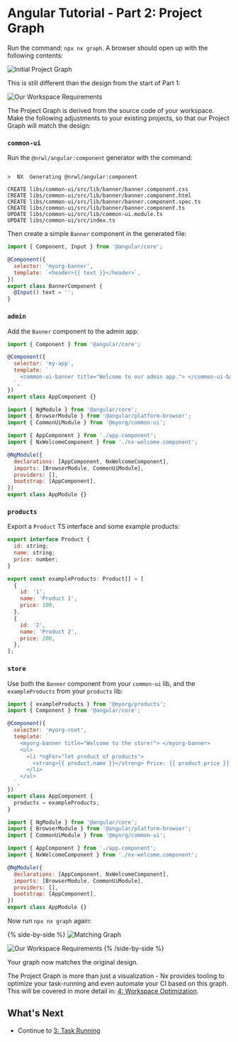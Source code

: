 # Angular Tutorial - Part 2: Project Graph

Run the command: `npx nx graph`. A browser should open up with the following contents:

![Initial Project Graph](/shared/angular-tutorial/initial-project-graph.png)

This is still different than the design from the start of Part 1:

![Our Workspace Requirements](/shared/angular-tutorial/requirements-diagram.svg)

The Project Graph is derived from the source code of your workspace. Make the following adjustments to your existing projects, so that our Project Graph will match the design:

### `common-ui`

Run the `@nrwl/angular:component` generator with the command:

```{% command="npx nx g @nrwl/angular:component banner --project=common-ui --export" path="~/myorg" %}

>  NX  Generating @nrwl/angular:component

CREATE libs/common-ui/src/lib/banner/banner.component.css
CREATE libs/common-ui/src/lib/banner/banner.component.html
CREATE libs/common-ui/src/lib/banner/banner.component.spec.ts
CREATE libs/common-ui/src/lib/banner/banner.component.ts
UPDATE libs/common-ui/src/lib/common-ui.module.ts
UPDATE libs/common-ui/src/index.ts
```

Then create a simple `Banner` component in the generated file:

```javascript {% fileName="libs/common-ui/src/lib/banner/banner.component.ts" %}
import { Component, Input } from '@angular/core';

@Component({
  selector: 'myorg-banner',
  template: `<header>{{ text }}</header>`,
})
export class BannerComponent {
  @Input() text = '';
}
```

### `admin`

Add the `Banner` component to the admin app:

```javascript {% fileName="apps/admin/src/app/app.component.ts" %}
import { Component } from '@angular/core';

@Component({
  selector: 'my-app',
  template: `
    <common-ui-banner title="Welcome to our admin app."> </common-ui-banner>
  `,
})
export class AppComponent {}
```

```javascript {% fileName="apps/admin/src/app/app.module.ts" %}
import { NgModule } from '@angular/core';
import { BrowserModule } from '@angular/platform-browser';
import { CommonUiModule } from '@myorg/common-ui';

import { AppComponent } from './app.component';
import { NxWelcomeComponent } from './nx-welcome.component';

@NgModule({
  declarations: [AppComponent, NxWelcomeComponent],
  imports: [BrowserModule, CommonUiModule],
  providers: [],
  bootstrap: [AppComponent],
})
export class AppModule {}
```

### `products`

Export a `Product` TS interface and some example products:

```javascript {% fileName="libs/products/src/lib/products.ts" %}
export interface Product {
  id: string;
  name: string;
  price: number;
}

export const exampleProducts: Product[] = [
  {
    id: '1',
    name: 'Product 1',
    price: 100,
  },
  {
    id: '2',
    name: 'Product 2',
    price: 200,
  },
];
```

### `store`

Use both the `Banner` component from your `common-ui` lib, and the `exampleProducts` from your `products` lib:

```javascript {% fileName="apps/store/src/app/app.component.ts" %}
import { exampleProducts } from '@myorg/products';
import { Component } from '@angular/core';

@Component({
  selector: 'myorg-root',
  template: `
    <myorg-banner title="Welcome to the store!"> </myorg-banner>
    <ul>
      <li *ngFor="let product of products">
        <strong>{{ product.name }}</strong> Price: {{ product.price }}
      </li>
    </ul>
  `,
})
export class AppComponent {
  products = exampleProducts;
}
```

```javascript {% fileName="apps/store/src/app/app.module.ts" %}
import { NgModule } from '@angular/core';
import { BrowserModule } from '@angular/platform-browser';
import { CommonUiModule } from '@myorg/common-ui';

import { AppComponent } from './app.component';
import { NxWelcomeComponent } from './nx-welcome.component';

@NgModule({
  declarations: [AppComponent, NxWelcomeComponent],
  imports: [BrowserModule, CommonUiModule],
  providers: [],
  bootstrap: [AppComponent],
})
export class AppModule {}
```

Now run `npx nx graph` again:

{% side-by-side %}
![Matching Graph](/shared/angular-tutorial/matching-graph.png)

![Our Workspace Requirements](/shared/angular-tutorial/requirements-diagram.svg)
{% /side-by-side %}

Your graph now matches the original design.

The Project Graph is more than just a visualization - Nx provides tooling to optimize your task-running and even automate your CI based on this graph. This will be covered in more detail in: [4: Workspace Optimization](/angular-tutorial/4-workspace-optimization).

## What's Next

- Continue to [3: Task Running](/angular-tutorial/3-task-running)
